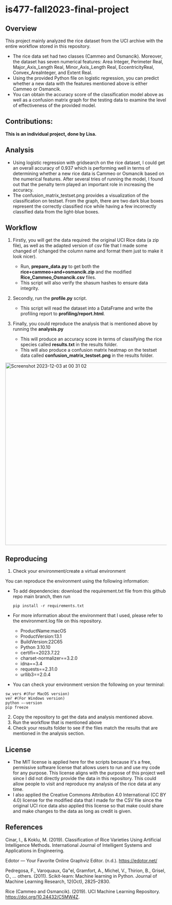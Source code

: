 # is477-fall2023-final-project

## Overview

This project mainly analyzed the rice dataset from the UCI archive with the entire workflow stored in this repository. 
* The rice data set had two classes (Cammeo and Osmancik). Moreover, the dataset has seven numerical features: Area Integer, Perimeter Real, Major_Axis_Length Real, Minor_Axis_Length Real,	EccentricityReal, Convex_AreaInteger, and	Extent Real.
* Using the provided Python file on logistic regression, you can predict whether a new data with the features mentioned above is either Cammeo or Osmancik.
* You can obtain the accuracy score of the classification model above as well as a confusion matrix graph for the testing data to examine the level of effectiveness of the provided model.

## Contributions: 

**This is an individual project, done by Lisa.**

## Analysis

* Using logistic regression with gridsearch on the rice dataset, I could get an overall accuracy of 0.937 which is performing well in terms of determining whether a new rice data is Cammeo or Osmancik based on the numerical features. After several tries of running the model, I found out that the penalty term played an important role in increasing the accuracy.
* The confusion_matrix_testset.png provides a visualization of the classification on testset. From the graph, there are two dark blue boxes represent the correctly classified rice while having a few incorrectly classified data from the light-blue boxes.
  
## Workflow 

1. Firstly, you will get the data required: the original UCI Rice data (a zip file), as well as the adapted version of csv file that I made some changed of (changed the column name and format them just to make it look nicer).
   - Run, **prepare_data.py** to get both the **rice+cammeo+and+osmancik.zip** and the modified **Rice_Cammeo_Osmancik.csv** files.
   - This script will also verify the shasum hashes to ensure data integrity.

2. Secondly, run the **profile.py** script.
   - This script will read the dataset into a DataFrame and write the profiling report to **profiling/report.html**.
  
3. Finally, you could reproduce the analysis that is mentioned above by running the **analysis.py**
   - This will produce an accuracy score in terms of classifying the rice species called **results.txt** in the results folder.
   - This will also produce a confusion matrix heatmap on the testset data called **confusion_matrix_testset.png** in the results folder.
  
   
  <img width="568" alt="Screenshot 2023-12-03 at 00 31 02" src="https://github.com/lwangjt/is477-fall2023-final-project/assets/112108984/771d6fa8-6b9b-4e79-badd-377b137e8a1f">


## Reproducing 
1. Check your environment/create a virtual environment

You can reproduce the environment using the following information:
  - To add dependencies: download the requirement.txt file from this github repo main branch, then run
    ```
    pip install -r requirements.txt
    ```
  - For more information about the environment that I used, please refer to the environment.log file on this repository.
    - ProductName:macOS
    - ProductVersion:13.1
    - BuildVersion:22C65
    - Python 3.10.10
    - certifi==2023.7.22
    - charset-normalizer==3.2.0
    - idna==3.4
    - requests==2.31.0
    - urllib3==2.0.4
   
  - You can check your environment version the following on your terminal:
  ```
  sw_vers #(For MacOS version)
  ver #(For Windows version)
  python –-version
  pip freeze
  ```
2. Copy the repository to get the data and analysis mentioned above.
3. Run the workflow that is mentioned above
4. Check your results folder to see if the files match the results that are mentioned in the analysis section.

## License

* The MIT license is applied here for the scripts because it's a free, permissive software license that allows users to run and use my code for any purpose. This license aligns with the purpose of this project well since I did not directly provide the data in this repository. This could allow people to visit and reproduce my analysis of the rice data at any time. 
* I also applied the Creative Commons Attribution 4.0 International (CC BY 4.0) license for the modified data that I made for the CSV file since the original UCI rice data also applied this license so that make could share and make changes to the data as long as credit is given.

## References 

Cinar, I., & Koklu, M. (2019). Classification of Rice Varieties Using Artificial Intelligence Methods. International Journal of Intelligent Systems and Applications in Engineering.

Edotor — Your Favorite Online Graphviz Editor. (n.d.). https://edotor.net/

Pedregosa, F., Varoquaux, Ga"el, Gramfort, A., Michel, V., Thirion, B., Grisel, O., … others. (2011). Scikit-learn: Machine learning in Python. Journal of Machine Learning Research, 12(Oct), 2825–2830.
 
Rice (Cammeo and Osmancik). (2019). UCI Machine Learning Repository. https://doi.org/10.24432/C5MW4Z.
